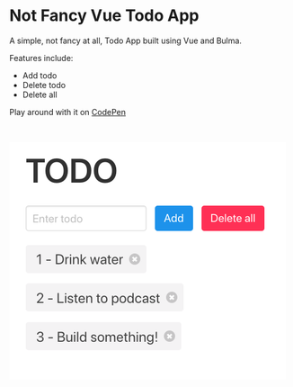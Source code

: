 # Not Fancy Vue Todo App

A simple, not fancy at all, Todo App built using Vue and Bulma.

Features include:
- Add todo
- Delete todo
- Delete all

Play around with it on [CodePen](https://codepen.io/samanthaming/pen/pKeLzQ)

<br>

![App](images/not-fancy-todo-app.png)
